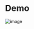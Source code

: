 # Demo
![image](https://user-images.githubusercontent.com/58881125/139584675-b8f82ef2-599c-4860-ba82-a199012fbd47.png)